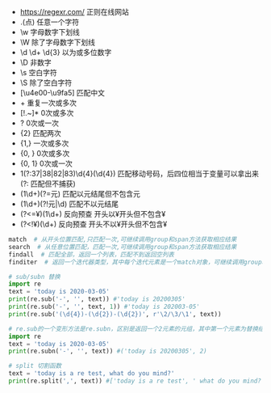 
- https://regexr.com/ 正则在线网站
- .(点)  任意一个字符
- \w 字母数字下划线
- \W 除了字母数字下划线
- \d  \d+  \d{3} 以为或多位数字
- \D  非数字
- \s  空白字符
- \S  除了空白字符
- [\u4e00-\u9fa5]  匹配中文
- \+ 重复一次或多次
- [!\.~]\*  0次或多次
- ? 0次或一次
- {2} 匹配两次 
- {1,} 一次或多次 
- {0, } 0次或多次
- {0, 1} 0次或一次
- 1(?:37|38|82|83)\d{4}(\d{4}) 匹配移动号码，后四位相当于变量可以拿出来 (?: 匹配但不捕获)
- (1\d+)(?=元) 匹配以元结尾但不包含元
- (1\d+)(?!元|\d)  匹配不以元结尾
- (?<=¥)(1\d+)  反向预查 开头以¥开头但不包含¥
- (?<!¥)(\d+)   反向预查 开头不以¥开头但不包含¥

```python
match  # 从开头位置匹配,只匹配一次,可继续调用group和span方法获取相应结果
search  # 从任意位置匹配，匹配一次,可继续调用group和span方法获取相应结果
findall  # 匹配全部，返回一个列表，匹配不到返回空列表
finditer  # 返回一个迭代器类型，其中每个迭代元素是一个match对象，可继续调用group和span方法获取相应结果

# sub/subn 替换
import re
text = 'today is 2020-03-05'
print(re.sub('-', '', text)) #'today is 20200305'
print(re.sub('-', '', text, 1)) #'today is 202003-05'
print(re.sub('(\d{4})-(\d{2})-(\d{2})', r'\2/\3/\1', text))

# re.sub的一个变形方法是re.subn，区别是返回一个2元素的元组，其中第一个元素为替换结果，第二个为替换次数
import re
text = 'today is 2020-03-05'
print(re.subn('-', '', text)) #('today is 20200305', 2)

# split 切割函数
text = 'today is a re test, what do you mind?'
print(re.split(',', text)) #['today is a re test', ' what do you mind?']
```